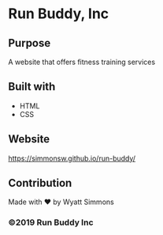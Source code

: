 # Run Buddy, Inc

## Purpose
A website that offers fitness training services

## Built with
* HTML
* CSS

## Website
https://simmonsw.github.io/run-buddy/

## Contribution
Made with ❤️ by Wyatt Simmons

### ©️2019 Run Buddy Inc
